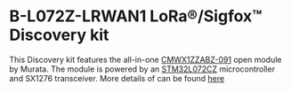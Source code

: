 # B-L072Z-LRWAN1 LoRa®/Sigfox™ Discovery kit
This Discovery kit features the all-in-one [CMWX1ZZABZ-091](https://www.murata.com/en-sg/products/connectivitymodule/lpwa/overview/lineup/type-abz-091) open module by Murata. The module is powered by an [STM32L072CZ](https://www.st.com/en/microcontrollers-microprocessors/stm32l072cz.html) microcontroller and SX1276 transceiver. More details of can be found [here](https://www.st.com/en/evaluation-tools/b-l072z-lrwan1.html)
